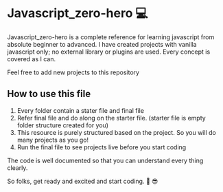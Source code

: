 # Javascript_zero-hero 	:computer:
Javascript_zero-hero is a complete reference for learning javascript from absolute beginner to advanced. I have created projects with vanilla javascript only; no external library or plugins are used.
Every concept is covered as I can.

Feel free to add new projects to this repository

 

## How to use this file
1. Every folder contain a stater file and final file 
2. Refer final file and do along on the starter file. (starter file is empty folder structure created for you)
3. This resource is purely structured based on the project. So you will do many projects as you go!
4. Run the final file to see projects live before you start coding

The code is well documented so that you can understand every thing clearly.

So folks, get ready and excited and start coding. :star_struck: :sunglasses:
